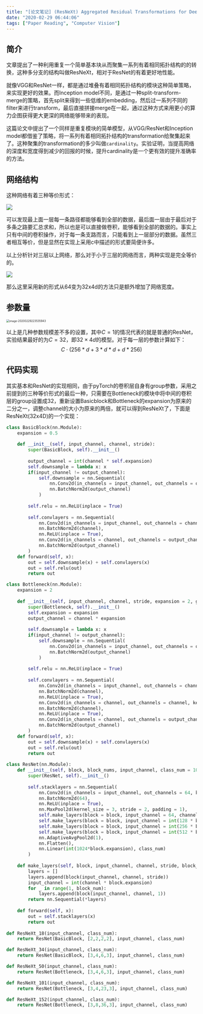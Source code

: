 ```yaml
---
title: "[论文笔记] (ResNeXt) Aggregated Residual Transformations for Deep Neural Networks Saining"
date: "2020-02-29 06:44:06"
tags: ["Paper Reading", "Computer Vision"]
---
```




## 简介

文章提出了一种利用重复一个简单基本块从而聚集一系列有着相同拓扑结构的的转换，这种多分支的结构叫做ResNeXt，相对于ResNet的有着更好地性能。

就像VGG和ResNet一样，都是通过堆叠有着相同拓扑结构的模块这种简单策略，来实现更好的效果。而Inception model不同，是通过一种split-transform-merge的策略，首先split来得到一些低维的embedding，然后过一系列不同的filter来进行transform，最后直接拼接merge在一起，通过这种方式来用更小的算力企图获得更大更深的网络能够带来的表现。

这篇论文中提出了一个同样是重复模块的简单模型，从VGG/ResNet和Inception model都借鉴了策略，将一系列有着相同拓扑结构的transformation给聚集起来了。这种聚集的transformation的多少叫做`cardinality`。实验证明，当提高网络的深度和宽度得到减少的回报的时候，提升cardinality是一个更有效的提升准确率的方法。



## 网络结构

这种网络有着三种等价形式：

![](https://s2.loli.net/2023/01/10/MlvsFhHEoeDwp4X.jpg)

可以发现最上面一层每一条路径都能够看到全部的数据，最后面一层由于最后对于多条之路要汇总求和，所以也是可以直接做卷积，能够看到全部的数据的。事实上只有中间的卷积操作，对于每一条支路而言，只能看到上一层部分的数据。虽然三者相互等价，但是显然在实现上采用c中描述的形式要简便许多。

以上分析针对三层以上网络，那么对于小于三层的网络而言，两种实现是完全等价的。

![](https://s2.loli.net/2023/01/10/trKCeXTiBDl6N9s.jpg)

那么这里采用新的形式从64变为32x4d的方法只是额外增加了网络宽度。



## 参数量



<img src="https://s2.loli.net/2023/01/10/TtbSWCvz2U7qlKf.jpg" alt="image-20200229223535943" style="zoom:50%;" />

以上是几种参数规模差不多的设置，其中$C=1$的情况代表的就是普通的ResNet，实验结果最好的为$C=32$，即$32\times4d$的模型。对于每一层的参数计算如下：
$$
C \cdot(256*d+3*d*d+d*256)
$$


## 代码实现

其实基本和ResNet的实现相同，由于pyTorch的卷积层自身有group参数，采用之前提到的三种等价形式的最后一种，只需要在Bottleneck的模块中将中间的卷积层的group设置成32，重新设置Basicblock和Bottleneck的expansion为原来的二分之一，调整channel的大小为原来的两倍，就可以得到ResNeXt了，下面是ResNeXt(32x4D)的一个实现：

```python
class BasicBlock(nn.Module):
    expansion = 0.5
    
    def __init__(self, input_channel, channel, stride):
        super(BasicBlock, self).__init__()
        
        output_channel = int(channel * self.expansion)
        self.downsample = lambda x: x
        if(input_channel != output_channel):
            self.downsample = nn.Sequential(
                nn.Conv2d(in_channels = input_channel, out_channels = output_channel, kernel_size = 1, stride = stride, bias = False),
                nn.BatchNorm2d(output_channel)
            )
        
        self.relu = nn.ReLU(inplace = True)
        
        self.convlayers = nn.Sequential(
            nn.Conv2d(in_channels = input_channel, out_channels = channel, kernel_size = 3, stride = stride, padding = 1, bias = False),
            nn.BatchNorm2d(channel),
            nn.ReLU(inplace = True),
            nn.Conv2d(in_channels = channel, out_channels = output_channel, kernel_size = 3, stride = 1, padding = 1, bias = False),
            nn.BatchNorm2d(output_channel)
        )
    def forward(self, x):
        out = self.downsample(x) + self.convlayers(x)
        out = self.relu(out)
        return out

class Bottleneck(nn.Module):
    expansion = 2
    
    def __init__(self, input_channel, channel, stride, expansion = 2, group_num = 32):
        super(Bottleneck, self).__init__()
        self.expansion = expansion
        output_channel = channel * expansion
        
        self.downsample = lambda x: x
        if(input_channel != output_channel):
            self.downsample = nn.Sequential(
                nn.Conv2d(in_channels = input_channel, out_channels = output_channel, kernel_size = 1, stride = stride, bias = False),
                nn.BatchNorm2d(output_channel)
            )
        
        self.relu = nn.ReLU(inplace = True)
        
        self.convlayers = nn.Sequential(
            nn.Conv2d(in_channels = input_channel, out_channels = channel, kernel_size = 1, stride = 1, bias = False),
            nn.BatchNorm2d(channel),
            nn.ReLU(inplace = True),
            nn.Conv2d(in_channels = channel, out_channels = channel, kernel_size = 3, stride = stride, padding = 1, groups = group_num, bias = False),
            nn.BatchNorm2d(channel),
            nn.ReLU(inplace = True),
            nn.Conv2d(in_channels = channel, out_channels = output_channel, kernel_size = 1, stride = 1, bias = False),
            nn.BatchNorm2d(output_channel)
        )
    def forward(self, x):
        out = self.downsample(x) + self.convlayers(x)
        out = self.relu(out)
        return out
    
class ResNet(nn.Module):
    def __init__(self, block, block_nums, input_channel, class_num = 1000):
        super(ResNet, self).__init__()
        
        self.stacklayers = nn.Sequential(
            nn.Conv2d(in_channels = input_channel, out_channels = 64, kernel_size = 7, stride = 2, padding = 3, bias = False),
            nn.BatchNorm2d(64),
            nn.ReLU(inplace = True),
            nn.MaxPool2d(kernel_size = 3, stride = 2, padding = 1),
            self.make_layers(block = block, input_channel = 64, channel = 128, stride = 1, block_num = block_nums[0]),
            self.make_layers(block = block, input_channel = int(128 * block.expansion), channel = 256, stride = 2, block_num = block_nums[1]),
            self.make_layers(block = block, input_channel = int(256 * block.expansion), channel = 512, stride = 2, block_num = block_nums[2]),
            self.make_layers(block = block, input_channel = int(512 * block.expansion), channel = 1024, stride = 2, block_num = block_nums[3]),
            nn.AdaptiveAvgPool2d(1),
            nn.Flatten(),
            nn.Linear(int(1024*block.expansion), class_num)
        )
    
    def make_layers(self, block, input_channel, channel, stride, block_num):
        layers = []
        layers.append(block(input_channel, channel, stride))
        input_channel = int(channel * block.expansion)
        for _ in range(1, block_num):
            layers.append(block(input_channel, channel, 1))
        return nn.Sequential(*layers)
    
    def forward(self, x):
        out = self.stacklayers(x)
        return out
    
def ResNeXt_18(input_channel, class_num):
    return ResNet(BasicBlock, [2,2,2,2], input_channel, class_num)

def ResNeXt_34(input_channel, class_num):
    return ResNet(BasicBlock, [3,4,6,3], input_channel, class_num)

def ResNeXt_50(input_channel, class_num):
    return ResNet(Bottleneck, [3,4,6,3], input_channel, class_num)

def ResNeXt_101(input_channel, class_num):
    return ResNet(Bottleneck, [3,4,23,3], input_channel, class_num)

def ResNeXt_152(input_channel, class_num):
    return ResNet(Bottleneck, [3,8,36,3], input_channel, class_num)
```